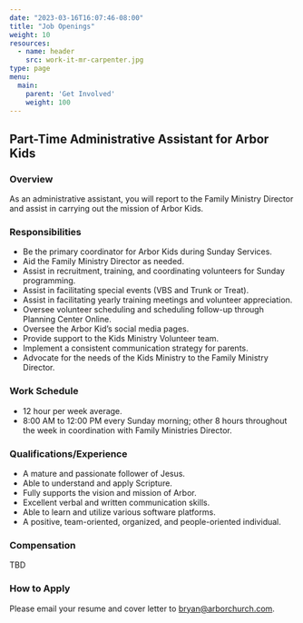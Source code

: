 ```yaml
---
date: "2023-03-16T16:07:46-08:00"
title: "Job Openings"
weight: 10
resources:
  - name: header
    src: work-it-mr-carpenter.jpg
type: page
menu:
  main:
    parent: 'Get Involved'
    weight: 100
---
```


## Part-Time Administrative Assistant for Arbor Kids

### Overview 

As an administrative assistant, you will report to the Family Ministry Director and assist in carrying out the mission of Arbor Kids.

### Responsibilities

- Be the primary coordinator for Arbor Kids during Sunday Services.
- Aid the Family Ministry Director as needed.
- Assist in recruitment, training, and coordinating volunteers for Sunday programming.
- Assist in facilitating special events (VBS and Trunk or Treat).
- Assist in facilitating yearly training meetings and volunteer appreciation.
- Oversee volunteer scheduling and scheduling follow-up through Planning Center Online.
- Oversee the Arbor Kid’s social media pages.
- Provide support to the Kids Ministry Volunteer team.
- Implement a consistent communication strategy for parents.
- Advocate for the needs of the Kids Ministry to the Family Ministry Director.

### Work Schedule

- 12 hour per week average.
- 8:00 AM to 12:00 PM every Sunday morning; other 8 hours throughout the week in coordination with Family Ministries
  Director.

### Qualifications/Experience

- A mature and passionate follower of Jesus.
- Able to understand and apply Scripture.
- Fully supports the vision and mission of Arbor.
- Excellent verbal and written communication skills.
- Able to learn and utilize various software platforms.
- A positive, team-oriented, organized, and people-oriented individual.

### Compensation

TBD

### How to Apply 

Please email your resume and cover letter to <bryan@arborchurch.com>.

